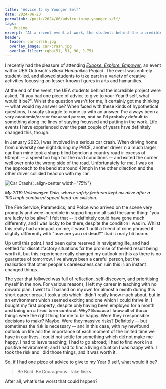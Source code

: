 ```yaml
---
title: 'Advice to my Younger Self'
date: 2024-06-23
permalink: /posts/2024/06/advice-to-my-younger-self/
tags:
  - Musing
excerpt: "At a recent event at work, the students behind the incredible project were asked, "if you had one piece of advice to give to your Year 9 self, what would it be?". Whilst the question wasn't for me, it certainly got me thinking -- what would my answer be?"
header:
  teaser: car-crash.jpg
  overlay_image: car-crash.jpg
  overlay_filter: rgba(51, 51, 90, 0.75)
---
```

I recently had the pleasure of attending [*Expose. Explore. Empower*](https://outreach.uea.ac.uk/projects/expose-explore-empower/), an event within UEA Outreach's *Black Humanities Project*. The event was entirely student-led, and allowed students to take part in a variety of creative activities focussing on lesser-known figures in arts and humanities.

At the end of the event, the UEA students behind the incredible project were asked, "if you had one piece of advice to give to your Year 9 self, what would it be?". Whilst the question wasn't for me, it certainly got me thinking -- what would my answer be? When faced with these kinds of hypothetical questions, I usually struggle to come up with an answer. I've always been a very academic/career focussed person, and so I'd probably default to something along the lines of staying focussed and putting in the work. Life events I have experienced over the past couple of years have definitely changed this, though.

In January 2023, I was involved in a serious car crash. When driving home from university one night during my PGCE, another driver in a much larger car than mine took a sharp blind bend on a country road in excess of 60mph -- a speed too high for the road conditions -- and exited the corner well over onto the wrong side of the road. Unfortunately for me, I was on the approach to the bend at around 40mph in the other direction and the other driver collided head on with my car.

![Car Crash](car-crash.jpg){: .align-center width="75%"}

*My 2019 Volkswagen Polo, whose safety features kept me alive after a 100+mph combined speed head-on collision.*

The Fire Service, Paramedics, and Police who arrived on the scene very promptly and were incredible in supporting me all said the same thing: "you are lucky to be alive". I felt that -- it definitely could have gone much differently, and I was lucky to be there, despite the condition I was in. Whilst this really had an impact on me, it wasn't until a friend of mine phrased it slightly differently with "how are you not dead?" that it really hit home.

Up until this point, I had been quite reserved in navigating life, and had settled for dissatisfactory situations for the promise of the end result being worth it, but this experience really changed my outlook on this as there is no guarantee of tomorrow. I've always been a careful person, but the realisation that other people's carelessness can ruin this in an instant changed things.

The year that followed was full of reflection, self-discovery, and prioritising myself in the now. For various reasons, I left my career in teaching with no onward plan. I went to Thailand on my own for almost a month during this short career break. I took a job which I didn't really know much about, but in an environment which seemed exciting and one which I could thrive in. I bought my first property, despite only having been employed for a month and being on a fixed-term contract. Why? Because I knew all of those things were the right thing for me to be happy. Were they irresponsible decisions to make? Maybe. Were they massive risks? Definitely -- but sometimes the risk is necessary -- and in this case, with my newfound outlook on life and the importance of each moment of the limited time we have in our lives, I could not settle for something which did not make me happy. I had to leave teaching; I had to go abroad; I had to find work in a positive environment; and I had to find a living situation I was happy with. I took the risk and I did those things, and it was worth it.

So, if I had one piece of advice to give to my Year 9 self, what would it be?

> Be Bold. Be Courageous. Take Risks. 

After all, what's the worst that could happen?